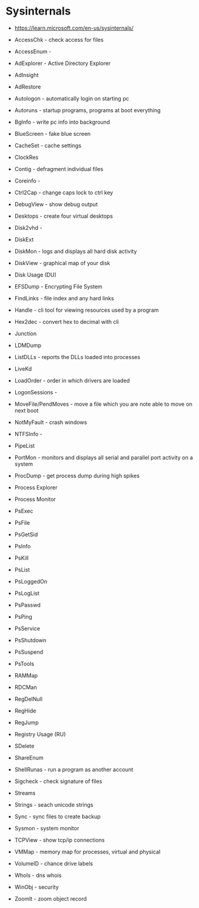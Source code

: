 # Sysinternals

- <https://learn.microsoft.com/en-us/sysinternals/>

- AccessChk - check access for files
- AccessEnum -
- AdExplorer - Active Directory Explorer
- AdInsight
- AdRestore
- Autologon - automatically login on starting pc
- Autoruns - startup programs, programs at boot everything
- BgInfo - write pc info into background
- BlueScreen - fake blue screen
- CacheSet - cache settings
- ClockRes
- Contig - defragment individual files
- Coreinfo -
- Ctrl2Cap - change caps lock to ctrl key
- DebugView - show debug output
- Desktops - create four virtual desktops
- Disk2vhd -
- DiskExt
- DiskMon - logs and displays all hard disk activity
- DiskView - graphical map of your disk
- Disk Usage (DU)
- EFSDump - Encrypting File System
- FindLinks -  file index and any hard links
- Handle - cli tool for viewing resources used by a program
- Hex2dec - convert hex to decimal with cli
- Junction
- LDMDump
- ListDLLs - reports the DLLs loaded into processes
- LiveKd
- LoadOrder - order in which drivers are loaded
- LogonSessions -
- MoveFile/PendMoves - move a file which you are note able to move on next boot
- NotMyFault - crash windows
- NTFSInfo -
- PipeList
- PortMon -  monitors and displays all serial and parallel port activity on a system
- ProcDump - get process dump during high spikes
- Process Explorer
- Process Monitor
- PsExec
- PsFile
- PsGetSid
- PsInfo
- PsKill
- PsList
- PsLoggedOn
- PsLogList
- PsPasswd
- PsPing
- PsService
- PsShutdown
- PsSuspend
- PsTools
- RAMMap
- RDCMan
- RegDelNull
- RegHide
- RegJump
- Registry Usage (RU)
- SDelete
- ShareEnum
- ShellRunas - run a program as another account
- Sigcheck - check signature of files
- Streams
- Strings - seach unicode strings
- Sync - sync files to create backup
- Sysmon - system monitor
- TCPView - show tcp/ip connections
- VMMap - memory map for processes, virtual and physical
- VolumeID - chance drive labels
- WhoIs - dns whois
- WinObj - security
- ZoomIt - zoom object record
